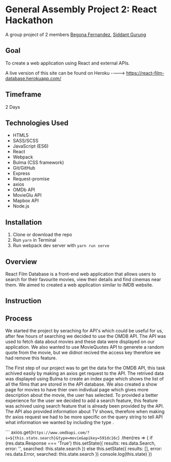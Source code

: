 # General Assembly Project 2: React Hackathon

A group project of 2 members [Begona Fernandez](https://github.com/aguairon), [Siddant Gurung](https://github.com/Siddant)

## Goal 

To create a web application using React and external APIs.

A live version of this site can be found on Heroku ----> https://react-film-database.herokuapp.com/

## Timeframe
2 Days

## Technologies Used
* HTML5
* SASS/SCSS
* JavaScript (ES6)
* React
* Webpack
* Bulma (CSS framework)
* Git/GitHub
* Express
* Request-promise
* axios
* OMDb API
* MovieGlu API
* Mapbox API 
* Node.js

## Installation
1. Clone or download the repo
2. Run ```yarn``` in Terminal
3. Run webpack dev server with ```yarn run serve```

## Overview
React Film Database is a front-end web application that allows users to search for their favourite movies, view their details and find cinemas near them. We aimed to created a web application similar to IMDB website.

## Instruction

## Process
We started the project by seraching for API's which could be useful for us, after few hours of searching we decided to use the OMDB API. The API was used to fetch data about movies and these data were displayed on our application. We also wanted to use MovieQuotes API to generete a random quote from the movie, but we didnot recived the access key therefore we had remove this feature.

The First step of our project was to get the data for the OMDB API, this task achived easily by making an axios get request to the API. The retrived data was displayed using Bulma to create an index page which shows the list of all the films that are stored in the API database. We also created a show page for movies to have thier own indivdual page which gives more description about the movie, the user has selected. To provided a better experience for the user we decided to add a search feature, this feature was achived using search feature that is already been provided by the API. The API also provided information about TV shows, therefore when making thr axios request we had to be more specific on the query string to tell API what information we wanted by including the type .

```     axios.get(`https://www.omdbapi.com/?s=${this.state.search}&type=movie&apikey=591dc16c`)
      .then(res => {
        if (res.data.Response === 'True') this.setState({ results: res.data.Search, error: '', searched: this.state.search })
        else this.setState({ results: [], error: res.data.Error, searched: this.state.search })
        console.log(this.state)
      })
```